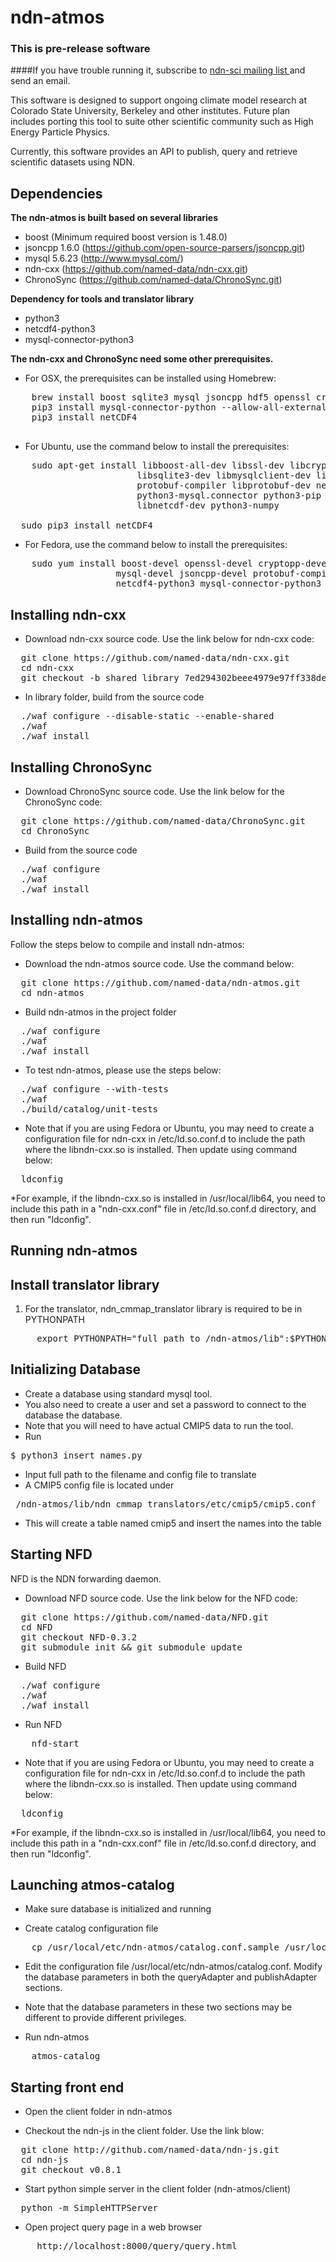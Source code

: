 ndn-atmos
============

### This is pre-release software
####If you have trouble running it, subscribe to <a href=http://www.netsec.colostate.edu/mailman/listinfo/ndn-sci> ndn-sci mailing list </a> and send an email.

 This software is designed to support ongoing climate model research at Colorado State University,
 Berkeley and other institutes. Future plan includes porting this tool to suite other scientific
 community such as High Energy Particle Physics.

 Currently, this software provides an API to publish, query and retrieve scientific datasets using
 NDN.

Dependencies
---------------------

**The ndn-atmos is built based on several libraries**

 * boost (Minimum required boost version is 1.48.0)
 * jsoncpp 1.6.0 (https://github.com/open-source-parsers/jsoncpp.git)
 * mysql 5.6.23 (http://www.mysql.com/)
 * ndn-cxx (https://github.com/named-data/ndn-cxx.git)
 * ChronoSync (https://github.com/named-data/ChronoSync.git)

**Dependency for tools and translator library**

 * python3
 * netcdf4-python3
 * mysql-connector-python3

**The ndn-cxx and ChronoSync need some other prerequisites.**

 *  For OSX, the prerequisites can be installed using Homebrew:
<pre>
    brew install boost sqlite3 mysql jsoncpp hdf5 openssl cryptopp protobuf
    pip3 install mysql-connector-python --allow-all-external
    pip3 install netCDF4

</pre>

 * For Ubuntu, use the command below to install the prerequisites:
<pre>
    sudo apt-get install libboost-all-dev libssl-dev libcrypto++-dev \
                        libsqlite3-dev libmysqlclient-dev libjsoncpp-dev \
                        protobuf-compiler libprotobuf-dev netcdf4-python \
                        python3-mysql.connector python3-pip libhdf5-dev \
                        libnetcdf-dev python3-numpy

  sudo pip3 install netCDF4
</pre>

 * For Fedora, use the command below to install the prerequisites:
<pre>
    sudo yum install boost-devel openssl-devel cryptopp-devel sqlite3x-devel \
                    mysql-devel jsoncpp-devel protobuf-compiler protobuf-devel \
                    netcdf4-python3 mysql-connector-python3
</pre>



Installing ndn-cxx
---------------------

* Download ndn-cxx source code. Use the link below for ndn-cxx code:
<pre>
  git clone https://github.com/named-data/ndn-cxx.git
  cd ndn-cxx
  git checkout -b shared_library 7ed294302beee4979e97ff338dee0eb3eef51142
</pre>

* In library folder, build from the source code
<pre>
  ./waf configure --disable-static --enable-shared
  ./waf
  ./waf install
</pre>

Installing ChronoSync
---------------------

* Download ChronoSync source code. Use the link below for the ChronoSync code:
<pre>
  git clone https://github.com/named-data/ChronoSync.git
  cd ChronoSync
</pre>

* Build from the source code
<pre>
  ./waf configure
  ./waf
  ./waf install
</pre>


Installing ndn-atmos
---------------------

Follow the steps below to compile and install ndn-atmos:

* Download the ndn-atmos source code. Use the command below:
<pre>
  git clone https://github.com/named-data/ndn-atmos.git
  cd ndn-atmos
</pre>

* Build ndn-atmos in the project folder
<pre>
  ./waf configure
  ./waf
  ./waf install
</pre>

* To test ndn-atmos, please use the steps below:
<pre>
  ./waf configure --with-tests
  ./waf
  ./build/catalog/unit-tests
</pre>

* Note that if you are using Fedora or Ubuntu, you may need to create a configuration file for
ndn-cxx in /etc/ld.so.conf.d to include the path where the libndn-cxx.so is installed. Then
update using command below:
<pre>
  ldconfig
</pre>

*For example, if the libndn-cxx.so is installed in /usr/local/lib64, you need to include
this path in a "ndn-cxx.conf" file in /etc/ld.so.conf.d directory, and then run "ldconfig".


Running ndn-atmos
--------------------------

Install translator library
---------------------------
1. For the translator, ndn_cmmap_translator library is required to be in PYTHONPATH
<pre>
     export PYTHONPATH="full path to /ndn-atmos/lib":$PYTHONPATH
</pre>


Initializing Database
---------------------
* Create a database using standard mysql tool.
* You also need to create a user and set a password to connect to the database the database.
* Note that you will need to have actual CMIP5 data to run the tool.
* Run
<pre>
$ python3 insert_names.py
</pre>
* Input full path to the filename and config file to translate
* A CMIP5 config file is located under
<pre> /ndn-atmos/lib/ndn_cmmap_translators/etc/cmip5/cmip5.conf </pre>
* This will create a table named cmip5 and insert the names into the table


Starting NFD
------------
NFD is the NDN forwarding daemon.

* Download NFD source code. Use the link below for the NFD code:
<pre>
  git clone https://github.com/named-data/NFD.git
  cd NFD
  git checkout NFD-0.3.2
  git submodule init && git submodule update
</pre>

* Build NFD
<pre>
  ./waf configure
  ./waf
  ./waf install
</pre>

* Run NFD
<pre>
    nfd-start
</pre>

* Note that if you are using Fedora or Ubuntu, you may need to create a configuration file for
ndn-cxx in /etc/ld.so.conf.d to include the path where the libndn-cxx.so is installed. Then
update using command below:
<pre>
  ldconfig
</pre>

*For example, if the libndn-cxx.so is installed in /usr/local/lib64, you need to include
this path in a "ndn-cxx.conf" file in /etc/ld.so.conf.d directory, and then run "ldconfig".


Launching atmos-catalog
-----------------------

* Make sure database is initialized and running

* Create catalog configuration file
<pre>
    cp /usr/local/etc/ndn-atmos/catalog.conf.sample /usr/local/etc/ndn-atmos/catalog.conf
</pre>

* Edit the configuration file /usr/local/etc/ndn-atmos/catalog.conf. Modify the database parameters
in both the queryAdapter and publishAdapter sections.
* Note that the database parameters in these two sections may be different to provide different
privileges.


* Run ndn-atmos
<pre>
    atmos-catalog
</pre>


Starting front end
------------------

* Open the client folder in ndn-atmos

* Checkout the ndn-js in the client folder. Use the link blow:
<pre>
  git clone http://github.com/named-data/ndn-js.git
  cd ndn-js
  git checkout v0.8.1
</pre>

* Start python simple server in the client folder (ndn-atmos/client)
<pre>
  python -m SimpleHTTPServer
</pre>

* Open project query page in a web browser
<pre>
     http://localhost:8000/query/query.html
</pre>
